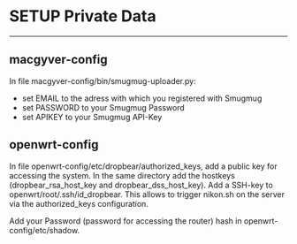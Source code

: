 # SETUP Private Data
--------------------

## macgyver-config
In file macgyver-config/bin/smugmug-uploader.py:
* set EMAIL to the adress with which you registered with Smugmug
* set PASSWORD to your Smugmug Password
* set APIKEY to your Smugmug API-Key

## openwrt-config
In file openwrt-config/etc/dropbear/authorized_keys, add a public key for accessing the system.
In the same directory add the hostkeys (dropbear_rsa_host_key and dropbear_dss_host_key).
Add a SSH-key to openwrt/root/.ssh/id_dropbear. This allows to trigger nikon.sh on the server via the authorized_keys configuration.

Add your Password (password for accessing the router) hash in openwrt-config/etc/shadow.





